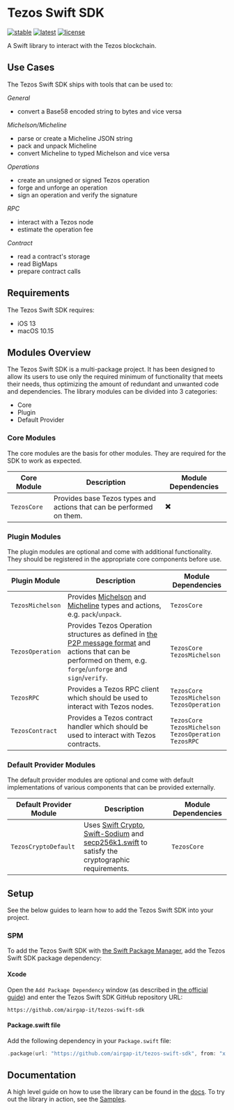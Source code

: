 # Tezos Swift SDK

[![stable](https://img.shields.io/github/v/tag/airgap-it/tezos-swift-sdk?label=stable&sort=semver)](https://github.com/airgap-it/tezos-swift-sdk/releases)
[![latest](https://img.shields.io/github/v/tag/airgap-it/tezos-swift-sdk?color=orange&include_prereleases&label=latest)](https://github.com/airgap-it/tezos-swift-sdk/releases)
[![license](https://img.shields.io/github/license/airgap-it/tezos-swift-sdk)](https://github.com/airgap-it/tezos-swift-sdk/blob/master/LICENSE)

A Swift library to interact with the Tezos blockchain.

## Use Cases

The Tezos Swift SDK ships with tools that can be used to:

*General*
  - convert a Base58 encoded string to bytes and vice versa

*Michelson/Micheline*
  - parse or create a Micheline JSON string
  - pack and unpack Micheline
  - convert Micheline to typed Michelson and vice versa

*Operations*
- create an unsigned or signed Tezos operation
- forge and unforge an operation
- sign an operation and verify the signature

*RPC*
- interact with a Tezos node
- estimate the operation fee

*Contract*
- read a contract's storage
- read BigMaps
- prepare contract calls

## Requirements

The Tezos Swift SDK requires:

- iOS 13
- macOS 10.15

## Modules Overview

The Tezos Swift SDK is a multi-package project. It has been designed to allow its users to use only the required minimum of functionality that meets their needs, thus optimizing the amount of redundant and unwanted code and dependencies.
The library modules can be divided into 3 categories:
- Core
- Plugin
- Default Provider

### Core Modules

The core modules are the basis for other modules. They are required for the SDK to work as expected.

| Core Module   | Description                                                          | Module Dependencies |
|---------------|----------------------------------------------------------------------|---------------------|
| `TezosCore`   | Provides base Tezos types and actions that can be performed on them. | ✖️                  |

### Plugin Modules
The plugin modules are optional and come with additional functionality. They should be registered in the appropriate core components before use.

| Plugin Module      | Description                                                                                                                                                                                                   | Module Dependencies                                                                  |
|--------------------|---------------------------------------------------------------------------------------------------------------------------------------------------------------------------------------------------------------|--------------------------------------------------------------------------------------|
| `TezosMichelson`   | Provides [Michelson](https://tezos.gitlab.io/active/michelson.html) and [Micheline](https://tezos.gitlab.io/shell/micheline.html) types and actions, e.g. `pack`/`unpack`.                                    | `TezosCore`                                                                          |
| `TezosOperation`   | Provides Tezos Operation structures as defined in [the P2P message format](https://tezos.gitlab.io/shell/p2p_api.html) and actions that can be performed on them, e.g. `forge`/`unforge` and `sign`/`verify`. | `TezosCore` <br /> `TezosMichelson`                                                  |
| `TezosRPC`         | Provides a Tezos RPC client which should be used to interact with Tezos nodes.                                                                                                                                | `TezosCore` <br /> `TezosMichelson` <br /> `TezosOperation`                          |
| `TezosContract`    | Provides a Tezos contract handler which should be used to interact with Tezos contracts.                                                                                                                      | `TezosCore` <br /> `TezosMichelson` <br /> `TezosOperation` <br />`TezosRPC`         |

### Default Provider Modules
The default provider modules are optional and come with default implementations of various components that can be provided externally.

| Default Provider Module      | Description                                                                                                                                                                                                                           | Module Dependencies |
|------------------------------|---------------------------------------------------------------------------------------------------------------------------------------------------------------------------------------------------------------------------------------|---------------------|
| `TezosCryptoDefault`         | Uses [Swift Crypto](https://github.com/apple/swift-crypto), [Swift-Sodium](https://github.com/jedisct1/swift-sodium) and [secp256k1.swift](https://github.com/GigaBitcoin/secp256k1.swift) to satisfy the cryptographic requirements. | `TezosCore`         |

## Setup

See the below guides to learn how to add the Tezos Swift SDK into your project.

### SPM

To add the Tezos Swift SDK with [the Swift Package Manager](https://swift.org/package-manager/), add the Tezos Swift SDK package dependency:

#### Xcode

Open the `Add Package Dependency` window (as described in [the official guide](https://developer.apple.com/documentation/xcode/adding_package_dependencies_to_your_app)) and enter the Tezos Swift SDK GitHub repository URL:
```
https://github.com/airgap-it/tezos-swift-sdk
```

#### Package.swift file

Add the following dependency in your `Package.swift` file:

```swift
.package(url: "https://github.com/airgap-it/tezos-swift-sdk", from: "x.y.z")
```

## Documentation

A high level guide on how to use the library can be found in the [docs](https://github.com/airgap-it/tezos-swift-sdk/tree/main/Docs).
To try out the library in action, see the [Samples](https://github.com/airgap-it/tezos-swift-sdk/tree/main/Samples).

